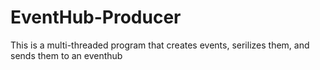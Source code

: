 # EventHub-Producer
This is a multi-threaded program that creates events, serilizes them, and sends them to an eventhub

